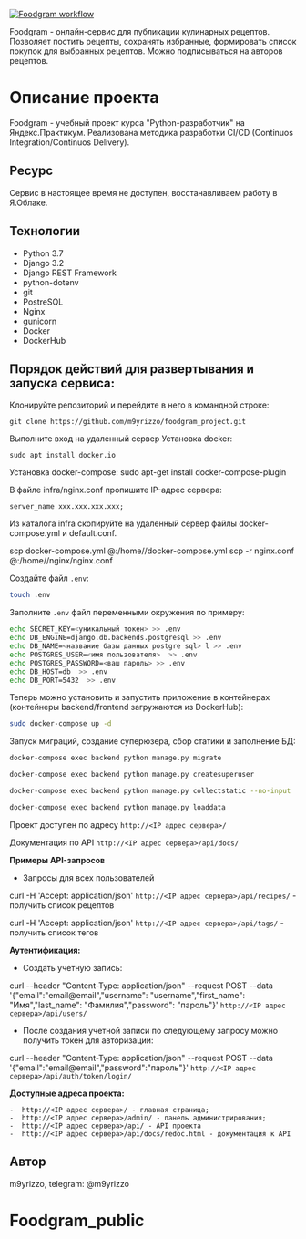 [![Foodgram workflow](https://github.com/m9yrizzo/foodgram_project/actions/workflows/main.yml/badge.svg)](https://github.com/m9yrizzo/foodgram_project/actions/workflows/main.yml)


Foodgram - онлайн-сервис для публикации кулинарных рецептов.
Позволяет постить рецепты, сохранять избранные, формировать список покупок для выбранных рецептов.
Можно подписываться на авторов рецептов.


# Описание проекта

Foodgram - учебный проект курса "Python-разработчик" на Яндекс.Практикум.
Реализована методика разработки CI/CD (Continuos Integration/Continuos Delivery).

## Ресурс
Сервис в настоящее время не доступен, восстанавливаем работу в Я.Облаке.

## Технологии
* Python 3.7
* Django 3.2
* Django REST Framework
* python-dotenv
* git
* PostreSQL
* Nginx
* gunicorn
* Docker
* DockerHub


## Порядок действий для развертывания и запуска сервиса:

Клонируйте репозиторий и перейдите в него в командной строке:

```
git clone https://github.com/m9yrizzo/foodgram_project.git
```

Выполните вход на удаленный сервер
Установка docker:

```
sudo apt install docker.io
```

Установка docker-compose:
sudo apt-get install docker-compose-plugin

В файле infra/nginx.conf пропишите IP-адрес сервера:

```
server_name xxx.xxx.xxx.xxx;
```

Из каталога infra скопируйте на удаленный сервер файлы  docker-compose.yml и default.conf.

scp docker-compose.yml <username>@<host>:/home/<username>/docker-compose.yml
scp -r nginx.conf <username>@<host>:/home/<username>/nginx/nginx.conf


Cоздайте файл ```.env```:

```bash 
touch .env
```

Заполните ```.env``` файл переменными окружения по примеру:
```bash 
echo SECRET_KEY=<уникальный токен> >> .env
echo DB_ENGINE=django.db.backends.postgresql >> .env
echo DB_NAME=<название базы данных postgre sql> l >> .env
echo POSTGRES_USER=<имя пользователя>  >> .env
echo POSTGRES_PASSWORD=<ваш пароль> >> .env
echo DB_HOST=db  >> .env
echo DB_PORT=5432  >> .env
```

Теперь можно установить и запустить приложение в контейнерах (контейнеры backend/frontend загружаются из DockerHub):
```bash 
sudo docker-compose up -d
```

Запуск миграций, создание суперюзера, сбор статики и заполнение БД:
```bash 
docker-compose exec backend python manage.py migrate

docker-compose exec backend python manage.py createsuperuser

docker-compose exec backend python manage.py collectstatic --no-input 

docker-compose exec backend python manage.py loaddata
```

Проект доступен по адресу `http://<IP адрес сервера>/`

Документация по API `http://<IP адрес сервера>/api/docs/`


**Примеры API-запросов**

* Запросы для всех пользователей

curl -H 'Accept: application/json' `http://<IP адрес сервера>/api/recipes/` - получить список рецептов

curl -H 'Accept: application/json' `http://<IP адрес сервера>/api/tags/` - получить список тегов


**Аутентификация:**

* Создать учетную запись:

curl --header "Content-Type: application/json" --request POST --data '{"email":"email@email","username": "username","first_name": "Имя","last_name": "Фамилия","password": "пароль"}' `http://<IP адрес сервера>/api/users/`

* После создания учетной записи по следующему запросу можно получить токен для авторизации:

curl --header "Content-Type: application/json" --request POST --data '{"email":"email@email","password":"пароль"}' `http://<IP адрес сервера>/api/auth/token/login/`

**Доступные адреса проекта:**

    -  http://<IP адрес сервера>/ - главная страница;
    -  http://<IP адрес сервера>/admin/ - панель администрирования;
    -  http://<IP адрес сервера>/api/ - API проекта
    -  http://<IP адрес сервера>/api/docs/redoc.html - документация к API

## Автор

m9yrizzo, telegram: @m9yrizzo
# Foodgram_public
